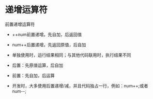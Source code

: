 # 递增运算符

前置递增运算符

+ ++num前置递增。先自加，后返回值

+ num++后置递增。先返回原值，后自加
+ 单独使用时，运行结果相同；与其他代码联用时，执行结果不同
+ 后置：先原值运算，后自加
+ 前置：先自加，后运算
+ 开发时，大多使用后置递增/减，并且代码独占一行，例如：num++;或者num--;